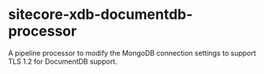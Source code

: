 # sitecore-xdb-documentdb-processor
A pipeline processor to modify the MongoDB connection settings to support TLS 1.2 for DocumentDB support.
